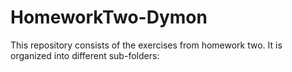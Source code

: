 # HomeworkTwo-Dymon

This repository consists of the exercises from homework two. 
It is organized into different sub-folders:

